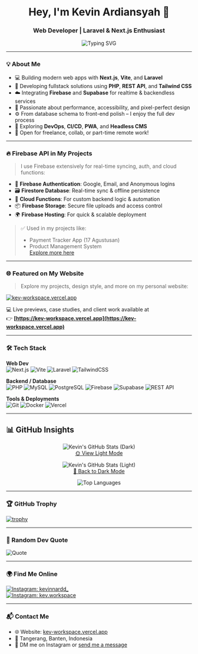 <h1 align="center">Hey, I'm Kevin Ardiansyah 👋</h1>  
<h3 align="center">Web Developer | Laravel & Next.js Enthusiast</h3>

<p align="center">
  <img src="https://readme-typing-svg.demolab.com?font=Fira+Code&size=20&pause=1000&color=F7F7F7&center=true&vCenter=true&width=435&lines=Laravel+%2F+Next.js+Developer;Fullstack+Web+Dev+%7C+Cloud+Enthusiast;Clean+Code+%7C+Pixel+Perfect+UI" alt="Typing SVG" />
</p>

---

### 💡 About Me

- 💻 Building modern web apps with **Next.js**, **Vite**, and **Laravel**
- 🧩 Developing fullstack solutions using **PHP**, **REST API**, and **Tailwind CSS**
- ☁️ Integrating **Firebase** and **Supabase** for realtime & backendless services
- 🎨 Passionate about performance, accessibility, and pixel-perfect design
- ⚙️ From database schema to front-end polish – I enjoy the full dev process
- 🚀 Exploring **DevOps**, **CI/CD**, **PWA**, and **Headless CMS**
- 🤝 Open for freelance, collab, or part-time remote work!

---

### 🔥 Firebase API in My Projects

> I use Firebase extensively for real-time syncing, auth, and cloud functions:
- 🔐 **Firebase Authentication**: Google, Email, and Anonymous logins
- 🗃️ **Firestore Database**: Real-time sync & offline persistence
- 🚀 **Cloud Functions**: For custom backend logic & automation
- 📦 **Firebase Storage**: Secure file uploads and access control
- 🌍 **Firebase Hosting**: For quick & scalable deployment

> ✅ Used in my projects like:
> - Payment Tracker App (17 Agustusan)
> - Product Management System  
> [Explore more here](https://github.com/ouchycode?tab=repositories)

---

### 🌐 Featured on My Website

> Explore my projects, design style, and more on my personal website:

[![kev-workspace.vercel.app](https://img.shields.io/badge/kev--workspace.vercel.app-000000?style=for-the-badge&logo=vercel&logoColor=white)](https://kev-workspace.vercel.app)

💻 Live previews, case studies, and client work available at  
👉 **[https://kev-workspace.vercel.app](https://kev-workspace.vercel.app)**

---

### 🛠️ Tech Stack

**Web Dev**  
![Next.js](https://img.shields.io/badge/Next.js-000000?style=for-the-badge&logo=next.js&logoColor=white)
![Vite](https://img.shields.io/badge/Vite-646CFF?style=for-the-badge&logo=vite&logoColor=white)
![Laravel](https://img.shields.io/badge/Laravel-FF2D20?style=for-the-badge&logo=laravel&logoColor=white)
![TailwindCSS](https://img.shields.io/badge/TailwindCSS-06B6D4?style=for-the-badge&logo=tailwindcss&logoColor=white)

**Backend / Database**  
![PHP](https://img.shields.io/badge/PHP-777BB4?style=for-the-badge&logo=php&logoColor=white)
![MySQL](https://img.shields.io/badge/MySQL-005C84?style=for-the-badge&logo=mysql&logoColor=white)
![PostgreSQL](https://img.shields.io/badge/PostgreSQL-336791?style=for-the-badge&logo=postgresql&logoColor=white)
![Firebase](https://img.shields.io/badge/Firebase-FFCA28?style=for-the-badge&logo=firebase&logoColor=black)
![Supabase](https://img.shields.io/badge/Supabase-3ECF8E?style=for-the-badge&logo=supabase&logoColor=white)
![REST API](https://img.shields.io/badge/REST%20API-4A90E2?style=for-the-badge&logo=swagger&logoColor=white)

**Tools & Deployments**  
![Git](https://img.shields.io/badge/Git-F05032?style=for-the-badge&logo=git&logoColor=white)
![Docker](https://img.shields.io/badge/Docker-2496ED?style=for-the-badge&logo=docker&logoColor=white)
![Vercel](https://img.shields.io/badge/Vercel-000?style=for-the-badge&logo=vercel&logoColor=white)

---

## 📊 GitHub Insights

<!-- Dark Mode -->
<p align="center">
  <img src="https://github-readme-stats.vercel.app/api?username=ouchycode&show_icons=true&theme=radical" alt="Kevin's GitHub Stats (Dark)" />
  <br/>
  <a href="#light-mode">🌞 View Light Mode</a>
</p>

<!-- Light Mode -->
<p align="center" id="light-mode">
  <img src="https://github-readme-stats.vercel.app/api?username=ouchycode&show_icons=true&theme=default" alt="Kevin's GitHub Stats (Light)" />
  <br/>
  <a href="#github-insights">🌙 Back to Dark Mode</a>
</p>

<!-- Top Languages -->
<p align="center">
  <img src="https://github-readme-stats.vercel.app/api/top-langs/?username=ouchycode&layout=compact&theme=radical" alt="Top Languages" />
</p>

---

### 🏆 GitHub Trophy

[![trophy](https://github-profile-trophy.vercel.app/?username=ouchycode&theme=gruvbox)](https://github.com/ryo-ma/github-profile-trophy)

---

### 💬 Random Dev Quote

![Quote](https://quotes-github-readme.vercel.app/api?type=horizontal&theme=tokyonight)

---

### 🌍 Find Me Online

[![Instagram: kevinnardd_](https://img.shields.io/badge/@kevinnardd_-%23E4405F.svg?style=for-the-badge&logo=instagram&logoColor=white)](https://instagram.com/kevinnardd_)  
[![Instagram: kev.workspace](https://img.shields.io/badge/@kev.workspace-%23E4405F.svg?style=for-the-badge&logo=instagram&logoColor=white)](https://instagram.com/kev.workspace)

---

### 📬 Contact Me

- 🌐 Website: [kev-workspace.vercel.app](https://kev-workspace.vercel.app)  
- 📍 Tangerang, Banten, Indonesia  
- 📩 DM me on Instagram or [send me a message](https://kev-workspace.vercel.app/contact)
